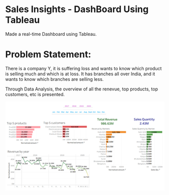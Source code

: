 # Sales Insights - DashBoard Using Tableau
Made a real-time Dashboard using Tableau.

# Problem Statement: 
There is a company Y, it is suffering loss and wants to know which product is selling much and which is at loss. It has branches all over India, and it wants to know which branches are selling less. 

Through Data Analysis, the overview of all the renevue, top products, top customers, etc is presented.

![image alt](https://github.com/annastudent2003/Sales-Insights/blob/ab3c7342a9425ec4e2234e2efa0b3ee2f34f7ac7/Dashboard%20using%20Tablaeu-2.jpg)
